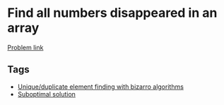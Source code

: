 # Find all numbers disappeared in an array

[Problem link](https://leetcode.com/problems/find-all-numbers-disappeared-in-an-array)

## Tags

* [Unique/duplicate element finding with bizarro algorithms](/README.md#Unique_duplicate_element_finding_with_bizarro_algorithms)
* [Suboptimal solution](/README.md#Suboptimal_solution)
